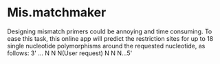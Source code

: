 # Mis.matchmaker
  Designing mismatch primers could be annoying and time consuming. To ease this task, this online app will predict the restriction sites for up to 18 single nucleotide
  polymorphisms around the requested nucleotide, as follows:
  3' ... N N N(User request) N N N...5'
